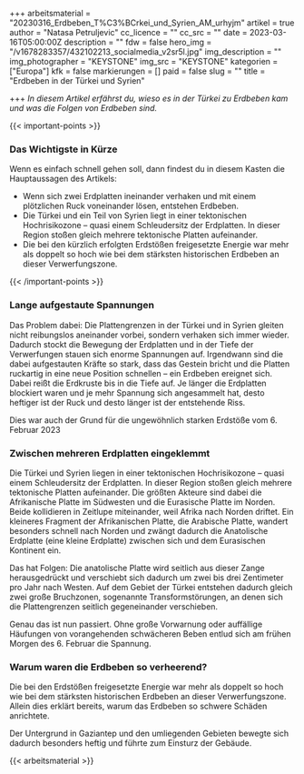 +++
arbeitsmaterial = "20230316_Erdbeben_T%C3%BCrkei_und_Syrien_AM_urhyjm"
artikel = true
author = "Natasa Petruljevic"
cc_licence = ""
cc_src = ""
date = 2023-03-16T05:00:00Z
description = ""
fdw = false
hero_img = "/v1678283357/432102213_socialmedia_v2sr5l.jpg"
img_description = ""
img_photographer = "KEYSTONE"
img_src = "KEYSTONE"
kategorien = ["Europa"]
kfk = false
markierungen = []
paid = false
slug = ""
title = "Erdbeben in der Türkei und Syrien"

+++
_In diesem Artikel erfährst du, wieso es in der Türkei zu Erdbeben kam und was die Folgen von Erdbeben sind._

{{< important-points >}} <h3>Das Wichtigste in Kürze</h3>

<p>Wenn es einfach schnell gehen soll, dann findest du in diesem Kasten die Hauptaussagen des Artikels:</p>

<ul>

<li>Wenn sich zwei Erdplatten ineinander verhaken und mit einem plötzlichen Ruck voneinander lösen, entstehen Erdbeben.</li>

<li>Die Türkei und ein Teil von Syrien liegt in einer tektonischen Hochrisikozone – quasi einem Schleudersitz der Erdplatten. In dieser Region stoßen gleich mehrere tektonische Platten aufeinander.</li>

<li>Die bei den kürzlich erfolgten Erdstößen freigesetzte Energie war mehr als doppelt so hoch wie bei dem stärksten historischen Erdbeben an dieser Verwerfungszone.</li>

</ul> {{< /important-points >}}

### Lange aufgestaute Spannungen

Das Problem dabei: Die Plattengrenzen in der Türkei und in Syrien gleiten nicht reibungslos aneinander vorbei, sondern verhaken sich immer wieder. Dadurch stockt die Bewegung der Erdplatten und in der Tiefe der Verwerfungen stauen sich enorme Spannungen auf. Irgendwann sind die dabei aufgestauten Kräfte so stark, dass das Gestein bricht und die Platten ruckartig in eine neue Position schnellen – ein Erdbeben ereignet sich. Dabei reißt die Erdkruste bis in die Tiefe auf. Je länger die Erdplatten blockiert waren und je mehr Spannung sich angesammelt hat, desto heftiger ist der Ruck und desto länger ist der entstehende Riss.

Dies war auch der Grund für die ungewöhnlich starken Erdstöße vom 6. Februar 2023

### Zwischen mehreren Erdplatten eingeklemmt

Die Türkei und Syrien liegen in einer tektonischen Hochrisikozone – quasi einem Schleudersitz der Erdplatten. In dieser Region stoßen gleich mehrere tektonische Platten aufeinander. Die größten Akteure sind dabei die Afrikanische Platte im Südwesten und die Eurasische Platte im Norden. Beide kollidieren in Zeitlupe miteinander, weil Afrika nach Norden driftet. Ein kleineres Fragment der Afrikanischen Platte, die Arabische Platte, wandert besonders schnell nach Norden und zwängt dadurch die Anatolische Erdplatte (eine kleine Erdplatte) zwischen sich und dem Eurasischen Kontinent ein.

Das hat Folgen: Die anatolische Platte wird seitlich aus dieser Zange herausgedrückt und verschiebt sich dadurch um zwei bis drei Zentimeter pro Jahr nach Westen. Auf dem Gebiet der Türkei entstehen dadurch gleich zwei große Bruchzonen, sogenannte Transformstörungen, an denen sich die Plattengrenzen seitlich gegeneinander verschieben.

Genau das ist nun passiert. Ohne große Vorwarnung oder auffällige Häufungen von vorangehenden schwächeren Beben entlud sich am frühen Morgen des 6. Februar die Spannung.

### Warum waren die Erdbeben so verheerend?

Die bei den Erdstößen freigesetzte Energie war mehr als doppelt so hoch wie bei dem stärksten historischen Erdbeben an dieser Verwerfungszone. Allein dies erklärt bereits, warum das Erdbeben so schwere Schäden anrichtete.

Der Untergrund in Gaziantep und den umliegenden Gebieten bewegte sich dadurch besonders heftig und führte zum Einsturz der Gebäude.



 {{< arbeitsmaterial >}} 